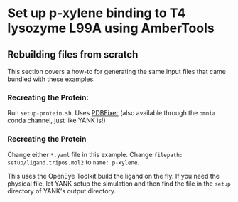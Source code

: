 # Set up p-xylene binding to T4 lysozyme L99A using AmberTools

## Rebuilding files from scratch

This section covers a how-to for generating the same input files that 
came bundled with these examples. 

### Recreating the Protein:

Run `setup-protein.sh`. Uses [PDBFixer](https://github.com/pandegroup/pdbfixer) 
(also available through the `omnia` conda channel, just like YANK is!)

### Recreating the Protein

Change either `*.yaml` file in this example. Change 
`filepath: setup/ligand.tripos.mol2` to `name: p-xylene`.

This uses the OpenEye Toolkit build the ligand on the fly. If you need 
the physical file, let YANK setup the simulation and then find the 
file in the `setup` directory of YANK's output directory.